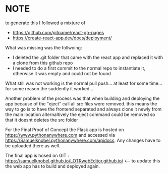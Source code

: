 # NOTE
to generate this I followed a mixture of
- https://github.com/gitname/react-gh-pages
- https://create-react-app.dev/docs/deployment/

What was missing was the follwoing:
- I deleted the .git folder that came with the react app and replaced it with a clone from this github repo
- I needed to do a first commit to the normal repo to instantiate it, otherwise it was empty and could not be found

What still was not working is the normal pull push... at least for some time... for some reason the suddently it worked...

Another problem of the process was that when building and deploying the app because of the "eject" call all src files were removed. 
this means the way to go is to have the frontend separated and always clone it newly from the main location
alternaltively the eject command could be removed so that it doesnt deletes the src folder

For the Final Proof of Concept the Flask app is hosted on https://www.pythonanywhere.com and accessed via https://Samuelknobel.pythonanywhere.com/apidocs. Any changes have to be uploaded there as well. 

The final app is hosed on GIT : https://samuelknobel.github.io/LOTRwebEditor.github.io/ <-- to update this the web app has to build and deployed again.